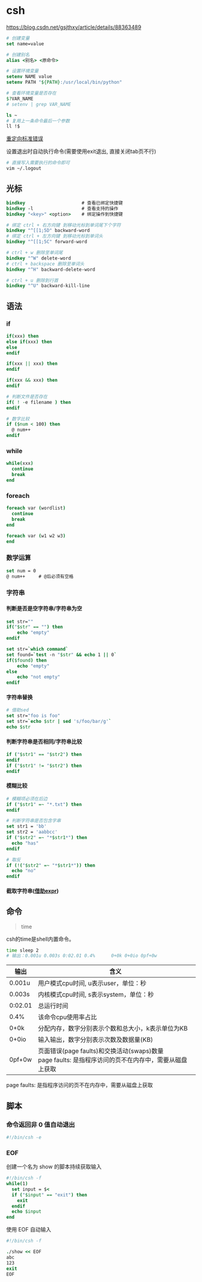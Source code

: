 
<!-- markdownlint-disable -->
# csh

<https://blog.csdn.net/gsjthxy/article/details/88363489>

```csh
# 创建变量
set name=value

# 创建别名
alias <别名> <原命令>

# 设置环境变量
setenv NAME value
setenv PATH "${PATH}:/usr/local/bin/python"

# 查看环境变量是否存在
$?VAR_NAME
# setenv | grep VAR_NAME
```

```csh
ls ~
# 复用上一条命令最后一个参数
ll !$
```

[重定向标准错误](https://qa.1r1g.com/sf/ask/2240761841/)

设置退出时自动执行命令(需要使用exit退出, 直接关闭tab页不行)

```sh
# 直接写入需要执行的命令即可
vim ~/.logout
```

## 光标

```csh
bindkey                     # 查看已绑定快捷键
bindkey -l                  # 查看支持的操作
bindkey "<key>" <option>    # 绑定操作到快捷键

# 绑定 ctrl + 右方向键 到移动光标到单词尾下个字符
bindkey "^[[1;5D" backward-word
# 绑定 ctrl + 左方向键 到移动光标到单词头
bindkey "^[[1;5C" forward-word

# ctrl + w 删除至单词尾
bindkey "^W" delete-word
# ctrl + backspace 删除至单词头
bindkey "^H" backward-delete-word

# ctrl + u 删除到行首
bindkey "^U" backward-kill-line
```

## 语法

### if

```csh
if(xxx) then
else if(xxx) then
else
endif

if(xxx || xxx) then
endif

if(xxx && xxx) then
endif
```

```csh
# 判断文件是否存在
if( ! -e filename ) then
endif
```

```csh
# 数字比较
if ($num < 100) then
  @ num++
endif
```

### while

```csh
while(xxx)
  continue
  break
end
```

### foreach

```csh
foreach var (wordlist)
  continue
  break
end

foreach var (w1 w2 w3)
end
```

### 数学运算

```csh
set num = 0
@ num++     # @后必须有空格
```

### 字符串

#### 判断是否是空字符串/字符串为空

```csh
set str=""
if("$str" == "") then
    echo "empty"
endif
```

```csh
set str=`which command`
set found=`test -n "$str" && echo 1 || 0`
if($found) then
    echo "empty"
else
    echo "not empty"
endif
```

#### 字符串替换

```csh
# 借助sed
set str="foo is foo"
set str=`echo $str | sed 's/foo/bar/g'`
echo $str
```

#### 判断字符串是否相同/字符串比较

```csh
if ("$str1" == "$str2") then
endif
if ("$str1" != "$str2") then
endif
```

#### 模糊比较

```csh
# 模糊项必须在后边
if ("$str1" =~ "*.txt") then
endif

# 判断字符串是否包含字串
set str1 = 'bb'
set str2 = 'aabbcc'
if ("$str2" =~ "*$str1*") then
  echo "has"
endif

# 取反
if (!("$str2" =~ "*$str1*")) then
  echo "no"
endif
```

#### 截取字符串([借助expr](./linux.md#expr))

## 命令

> time

csh的time是shell内置命令。

```sh
time sleep 2
# 输出：0.001u 0.003s 0:02.01 0.4%      0+0k 0+0io 0pf+0w
```

| 输出  | 含义 |
| --    | -- |
|0.001u | 用户模式cpu时间, u表示user，单位：秒
|0.003s | 内核模式cpu时间, s表示system，单位：秒
|0:02.01| 总运行时间
|0.4%   | 该命令cpu使用率占比
|0+0k   | 分配内存，数字分别表示个数和总大小，k表示单位为KB
|0+0io  | 输入输出，数字分别表示次数及数据量(KB)
|0pf+0w | 页面错误(page faults)和交换活动(swaps)数量<br>page faults: 是指程序访问的页不在内存中，需要从磁盘上获取

page faults: 是指程序访问的页不在内存中，需要从磁盘上获取

## 脚本

### 命令返回非 0 值自动退出

```sh
#!/bin/csh -e
```

### EOF

创建一个名为 show 的脚本持续获取输入

```csh
#!/bin/csh -f
while(1)
  set input = $<
  if ("$input" == "exit") then
    exit
  endif
  echo $input
end
```

使用 EOF 自动输入

```csh
#!/bin/csh -f

./show << EOF
abc
123
exit
EOF
```
